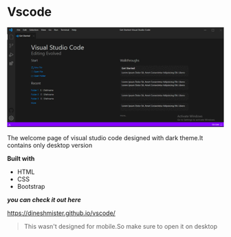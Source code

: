 
# **Vscode**

![vscode-gif](./vscode.gif.gif)

The welcome page of visual studio code designed with dark theme.It contains only desktop version

**Built with**
 * HTML
 * CSS
 * Bootstrap


*__you can check it out here__*

https://dineshmister.github.io/vscode/
 > This wasn't designed for mobile.So make sure to open it on desktop



